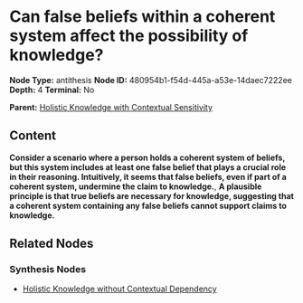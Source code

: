 # Can false beliefs within a coherent system affect the possibility of knowledge?

**Node Type:** antithesis
**Node ID:** 480954b1-f54d-445a-a53e-14daec7222ee
**Depth:** 4
**Terminal:** No

**Parent:** [Holistic Knowledge with Contextual Sensitivity](holistic-knowledge-with-contextual-sensitivity-synthesis-cce0433d-a446-4d8c-b39d-cb095f23ffb1.md)

## Content

**Consider a scenario where a person holds a coherent system of beliefs, but this system includes at least one false belief that plays a crucial role in their reasoning. Intuitively, it seems that false beliefs, even if part of a coherent system, undermine the claim to knowledge.**, **A plausible principle is that true beliefs are necessary for knowledge, suggesting that a coherent system containing any false beliefs cannot support claims to knowledge.**

## Related Nodes

### Synthesis Nodes

- [Holistic Knowledge without Contextual Dependency](holistic-knowledge-without-contextual-dependency-synthesis-9e3d68ed-0299-47e8-ba3f-116eea094df9.md)
